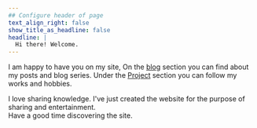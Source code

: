 ```yaml
---
## Configure header of page
text_align_right: false
show_title_as_headline: false
headline: |
  Hi there! Welcome.
---
```


<!-- this is a subheadline -->
I am happy to have you on my site, On the [blog](https://qwentee.netlify.app/blog/) section you can find about my posts and blog series. Under the [Project](https://qwentee.netlify.app/project/) section you can follow my works and hobbies. 

I love sharing knowledge. I've just created the website for the purpose of sharing and entertainment. <br>  Have a good time discovering the site.

